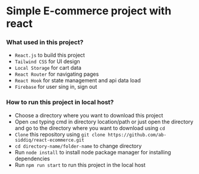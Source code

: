 # Simple E-commerce project with react
### What used in this project?
- `React.js` to build this project
- `Tailwind CSS` for UI design
- `Local Storage` for cart data
- `React Router` for navigating pages
- `React Hook` for state management and api data load
- `Firebase` for user sing in, sign out

### How to run this project in local host?

- Choose a directory where you want to download this project
- Open `cmd` typing cmd in directory location/path or just open the directory and go to the directory where you want to download using `cd`  
- `Clone` this repository using `git clone https://github.com/ab-siddiq/react-ecommerce.git`
- `cd directory-name/folder-name` to change directory
- Run `node install` to install node package manager for installing dependencies
- Run `npm run start` to run this project in the local host

